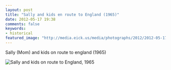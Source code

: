 ```yaml
---
layout: post
title: "Sally and kids en route to England (1965)"
date: 2012-05-17 19:38
comments: false
keywords:
- historical
featured_image: "http://media.eick.us/media/photographs/2012/2012-05-17/Sally-and-kids-on-route-to-england.jpg"
---
```

Sally (Mom) and kids on route to england (1965)

![Sally and kids on route to England, 1965](http://media.eick.us/media/photographs/2012/2012-05-17/Sally-and-kids-on-route-to-england.jpg)

